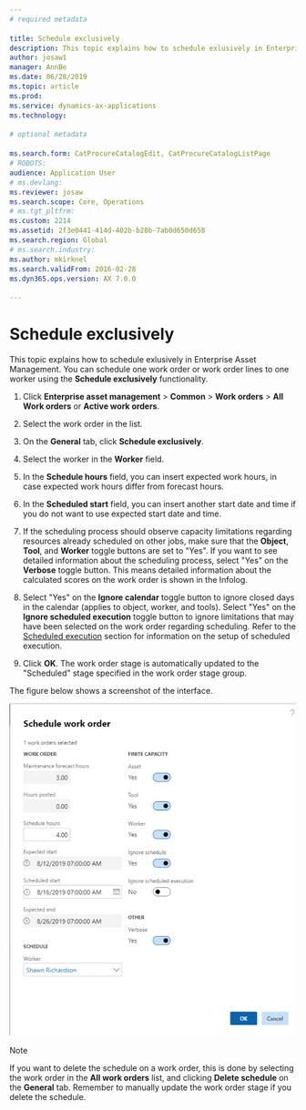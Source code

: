 ```yaml
---
# required metadata

title: Schedule exclusively
description: This topic explains how to schedule exlusively in Enterprise Asset Management.
author: josaw1
manager: AnnBe
ms.date: 06/28/2019
ms.topic: article
ms.prod: 
ms.service: dynamics-ax-applications
ms.technology: 

# optional metadata

ms.search.form: CatProcureCatalogEdit, CatProcureCatalogListPage
# ROBOTS: 
audience: Application User
# ms.devlang: 
ms.reviewer: josaw
ms.search.scope: Core, Operations
# ms.tgt_pltfrm: 
ms.custom: 2214
ms.assetid: 2f3e0441-414d-402b-b28b-7ab0d650d658
ms.search.region: Global
# ms.search.industry: 
ms.author: mkirknel
ms.search.validFrom: 2016-02-28
ms.dyn365.ops.version: AX 7.0.0

---
```


# Schedule exclusively

This topic explains how to schedule exlusively in Enterprise Asset Management. You can schedule one work order or work order lines to one worker using the **Schedule exclusively** functionality.

1. Click **Enterprise asset management** > **Common** > **Work orders** > **All Work orders** or **Active work orders**.

2. Select the work order in the list.

3. On the **General** tab, click **Schedule exclusively**.

4. Select the worker in the **Worker** field.

5. In the **Schedule hours** field, you can insert expected work hours, in case expected work hours differ from forecast hours.

6. In the **Scheduled start** field, you can insert another start date and time if you do not want to use expected start date and time.

7. If the scheduling process should observe capacity limitations regarding resources already scheduled on other jobs, make sure that the **Object**, **Tool**, and **Worker** toggle buttons are set to "Yes". If you want to see detailed information about the scheduling process, select "Yes" on the **Verbose** toggle button. This means detailed information about the calculated scores on the work order is shown in the Infolog.

8. Select "Yes" on the **Ignore calendar** toggle button to ignore closed days in the calendar (applies to object, worker, and tools). Select "Yes" on the **Ignore scheduled execution** toggle button to ignore limitations that may have been selected on the work order regarding scheduling. Refer to the [Scheduled execution](../setup-for-work-orders/scheduled-execution.md) section for information on the setup of scheduled execution.

9. Click **OK**. The work order stage is automatically updated to the "Scheduled" stage specified in the work order stage group.

The figure below shows a screenshot of the interface.

![Figure 1](media/04-work-order-scheduling.png)

>[!NOTE]
>If you want to delete the schedule on a work order, this is done by selecting the work order in the **All work orders** list, and clicking **Delete schedule** on the **General** tab. Remember to manually update the work order stage if you delete the schedule.
